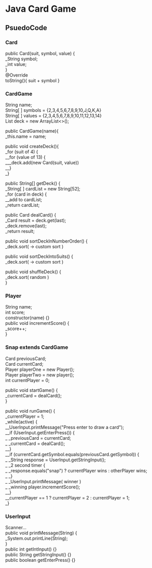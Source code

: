 # Java Card Game

## PsuedoCode

### Card
public Card(suit, symbol, value) {<br>
_String symbol;<br>
_int value;<br>
}<br>
@Override<br>
toString(){ suit + symbol }<br>

### CardGame
String name;<br>
String[ ] symbols = {2,3,4,5,6,7,8,9,10,J,Q,K,A}<br>
String[ ] values = {2,3,4,5,6,7,8,9,10,11,12,13,14}<br>
List<Card> deck = new ArrayList<>();<br>

public CardGame(name){<br>
_this.name = name;<br>

public void createDeck(){<br>
_for (suit of 4) {<br>
__for (value of 13) {<br>
___deck.add(new Card(suit, value))<br>
__}<br>
_}<br>

public String[] getDeck() {<br>
_String[ ] cardList = new String[52];<br>
_for (card in deck) {<br>
__add to cardList;<br>
_return cardList;<br>

public Card dealCard() {<br>
_Card result = deck.get(last);<br>
_deck.remove(last);<br>
_return result;<br>

public void sortDeckInNumberOrder() {<br>
_deck.sort( -> custom sort )<br>

public void sortDeckIntoSuits() {<br>
_deck.sort( -> custom sort )<br>

public void shuffleDeck() {<br>
_deck.sort( random )<br>
}

### Player
String name;<br>
int score;<br>
constructor(name) {}<br>
public void incrementScore() {<br>
_score++;<br>
}<br>

### Snap extends CardGame
Card previousCard;<br>
Card currentCard;<br>
Player playerOne = new Player();<br>
Player playerTwo = new player();<br>
int currentPlayer = 0;

public void startGame() {<br>
_currentCard = dealCard();<br>
}<br>

public void runGame() {<br>
_currentPlayer = 1;<br>
_while(active) {<br>
__UserInput.printMessage("Press enter to draw a card");<br>
__if (UserInput.getEnterPress()) {<br>
_ _previousCard = currentCard;<br>
_ _currentCard = dealCard();<br>
__}<br>
__if (currentCard.getSymbol.equals(previousCard.getSymbol)) {<br>
_ _String response = UserInput.getStringInput();<br>
_ _2 second timer {<br>
_  _response.equals("snap") ? currentPlayer wins : otherPlayer wins;<br>
_ _}<br>
_ _UserInput.printMessage( winner )<br>
_ _winning player.incrementScore();<br>
__}<br>
__currentPlayer == 1 ? currentPlayer = 2 : currentPlayer = 1;<br>
_}<br>

### UserInput
Scanner...<br>
public void printMessage(String) {<br>
_System.out.printLine(String);<br>
}<br>
public int getIntInput() {}<br>
public String getStringInput() {}<br>
public boolean getEnterPress() {}<br>
